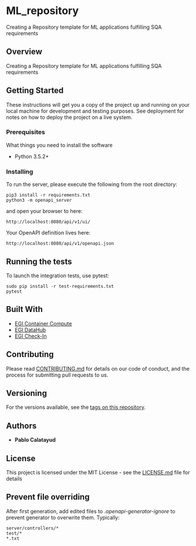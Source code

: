# ML_repository
Creating a Repository template for ML applications fulfilling SQA requirements 

## Overview
Creating a Repository template for ML applications fulfilling SQA requirements 

## Getting Started
These instructions will get you a copy of the project up and running on your local machine for development and testing purposes. See deployment for notes on how to deploy the project on a live system.

### Prerequisites
What things you need to install the software
- Python 3.5.2+

### Installing
To run the server, please execute the following from the root directory:

```
pip3 install -r requirements.txt
python3 -m openapi_server
```

and open your browser to here:

```
http://localhost:8080/api/v1/ui/
```

Your OpenAPI definition lives here:

```
http://localhost:8080/api/v1/openapi.json
```

## Running the tests
To launch the integration tests, use pytest:
```
sudo pip install -r test-requirements.txt
pytest
```

## Built With

* [EGI Container Compute](https://www.egi.eu/services/cloud-container/)
* [EGI DataHub](https://www.egi.eu/services/datahub/)
* [EGI Check-In](https://www.egi.eu/services/check-in/)

## Contributing

Please read [CONTRIBUTING.md](
https://github.com/masterdatascience-UIMP-UC/predictaas-api-server/blob/4948c008c4b0f9957d1803187569adb8274ccd4a/CONTRIBUTING.md) for details on our code of conduct, and the process for submitting pull requests to us.

## Versioning

For the versions available, see the [tags on this repository](https://github.com/ML_repository/issues/labels). 

## Authors


* **Pablo Calatayud**

## License

This project is licensed under the MIT License - see the [LICENSE.md](LICENSE.md) file for details

## Prevent file overriding

After first generation, add edited files to _.openapi-generator-ignore_ to prevent generator to overwrite them. Typically:
```
server/controllers/*
test/*
*.txt
```
